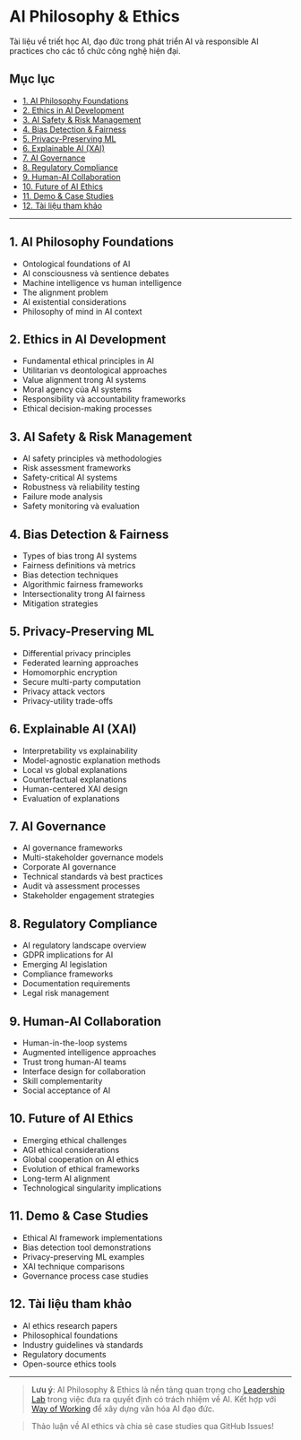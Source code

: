 # AI Philosophy & Ethics

Tài liệu về triết học AI, đạo đức trong phát triển AI và responsible AI practices cho các tổ chức công nghệ hiện đại.

## Mục lục
- [1. AI Philosophy Foundations](#1-ai-philosophy-foundations)
- [2. Ethics in AI Development](#2-ethics-in-ai-development)
- [3. AI Safety & Risk Management](#3-ai-safety--risk-management)
- [4. Bias Detection & Fairness](#4-bias-detection--fairness)
- [5. Privacy-Preserving ML](#5-privacy-preserving-ml)
- [6. Explainable AI (XAI)](#6-explainable-ai-xai)
- [7. AI Governance](#7-ai-governance)
- [8. Regulatory Compliance](#8-regulatory-compliance)
- [9. Human-AI Collaboration](#9-human-ai-collaboration)
- [10. Future of AI Ethics](#10-future-of-ai-ethics)
- [11. Demo & Case Studies](#11-demo--case-studies)
- [12. Tài liệu tham khảo](#12-tài-liệu-tham-khảo)

---

## 1. AI Philosophy Foundations
- Ontological foundations of AI
- AI consciousness và sentience debates
- Machine intelligence vs human intelligence
- The alignment problem
- AI existential considerations
- Philosophy of mind in AI context

## 2. Ethics in AI Development
- Fundamental ethical principles in AI
- Utilitarian vs deontological approaches
- Value alignment trong AI systems
- Moral agency của AI systems
- Responsibility và accountability frameworks
- Ethical decision-making processes

## 3. AI Safety & Risk Management
- AI safety principles và methodologies
- Risk assessment frameworks
- Safety-critical AI systems
- Robustness và reliability testing
- Failure mode analysis
- Safety monitoring và evaluation

## 4. Bias Detection & Fairness
- Types of bias trong AI systems
- Fairness definitions và metrics
- Bias detection techniques
- Algorithmic fairness frameworks
- Intersectionality trong AI fairness
- Mitigation strategies

## 5. Privacy-Preserving ML
- Differential privacy principles
- Federated learning approaches
- Homomorphic encryption
- Secure multi-party computation
- Privacy attack vectors
- Privacy-utility trade-offs

## 6. Explainable AI (XAI)
- Interpretability vs explainability
- Model-agnostic explanation methods
- Local vs global explanations
- Counterfactual explanations
- Human-centered XAI design
- Evaluation of explanations

## 7. AI Governance
- AI governance frameworks
- Multi-stakeholder governance models
- Corporate AI governance
- Technical standards và best practices
- Audit và assessment processes
- Stakeholder engagement strategies

## 8. Regulatory Compliance
- AI regulatory landscape overview
- GDPR implications for AI
- Emerging AI legislation
- Compliance frameworks
- Documentation requirements
- Legal risk management

## 9. Human-AI Collaboration
- Human-in-the-loop systems
- Augmented intelligence approaches
- Trust trong human-AI teams
- Interface design for collaboration
- Skill complementarity
- Social acceptance of AI

## 10. Future of AI Ethics
- Emerging ethical challenges
- AGI ethical considerations
- Global cooperation on AI ethics
- Evolution of ethical frameworks
- Long-term AI alignment
- Technological singularity implications

## 11. Demo & Case Studies
- Ethical AI framework implementations
- Bias detection tool demonstrations
- Privacy-preserving ML examples
- XAI technique comparisons
- Governance process case studies

## 12. Tài liệu tham khảo
- AI ethics research papers
- Philosophical foundations
- Industry guidelines và standards
- Regulatory documents
- Open-source ethics tools

---

> **Lưu ý**: AI Philosophy & Ethics là nền tảng quan trọng cho [Leadership Lab](./leadership-lab.md) trong việc đưa ra quyết định có trách nhiệm về AI. Kết hợp với [Way of Working](./way-of-working-culture.md) để xây dựng văn hóa AI đạo đức.

> Thảo luận về AI ethics và chia sẻ case studies qua GitHub Issues!
